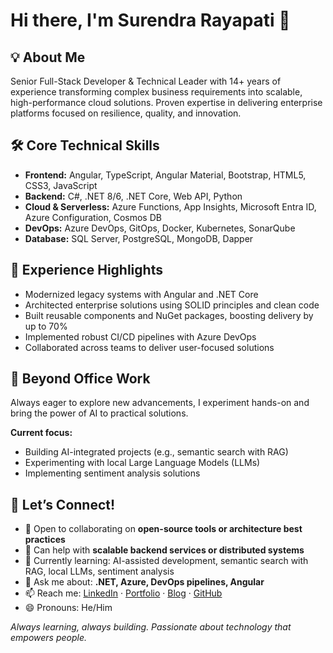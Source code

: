 # Hi there, I'm Surendra Rayapati 👋

## 💡 About Me  
Senior Full-Stack Developer & Technical Leader with 14+ years of experience transforming complex business requirements into scalable, high-performance cloud solutions. Proven expertise in delivering enterprise platforms focused on resilience, quality, and innovation.

## 🛠️ Core Technical Skills  
- **Frontend:** Angular, TypeScript, Angular Material, Bootstrap, HTML5, CSS3, JavaScript  
- **Backend:** C#, .NET 8/6, .NET Core, Web API, Python  
- **Cloud & Serverless:** Azure Functions, App Insights, Microsoft Entra ID, Azure Configuration, Cosmos DB  
- **DevOps:** Azure DevOps, GitOps, Docker, Kubernetes, SonarQube  
- **Database:** SQL Server, PostgreSQL, MongoDB, Dapper  

## 🚀 Experience Highlights  
- Modernized legacy systems with Angular and .NET Core  
- Architected enterprise solutions using SOLID principles and clean code  
- Built reusable components and NuGet packages, boosting delivery by up to 70%  
- Implemented robust CI/CD pipelines with Azure DevOps  
- Collaborated across teams to deliver user-focused solutions  

## 🌱 Beyond Office Work  
Always eager to explore new advancements, I experiment hands-on and bring the power of AI to practical solutions.

**Current focus:**  
- Building AI-integrated projects (e.g., semantic search with RAG)  
- Experimenting with local Large Language Models (LLMs)  
- Implementing sentiment analysis solutions  

## 🤝 Let’s Connect!  
- 👯 Open to collaborating on **open-source tools or architecture best practices**  
- 🤔 Can help with **scalable backend services or distributed systems**  
- 🌱 Currently learning: AI-assisted development, semantic search with RAG, local LLMs, sentiment analysis  
- 💬 Ask me about: **.NET, Azure, DevOps pipelines, Angular**  
- 📫 Reach me: [LinkedIn](https://linkedin.com/in/surendra-rayapati) · [Portfolio](https://surendrar.github.io/) · [Blog](https://itsmycodeworld.blogspot.com) · [GitHub](https://github.com/SurendraR)  
- 😄 Pronouns: He/Him  

_Always learning, always building. Passionate about technology that empowers people._
